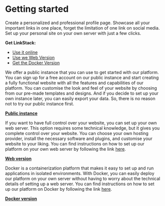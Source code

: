 # Getting started

Create a personalized and professional profile page. Showcase all your important links in one place, forget the limitation of one link on social media. Set up your personal site on your own server with just a few clicks.


**Get LinkStack:**

- [Use it online](https://https://linksta.cc)
- [Use we Web Version](https://linkstack.org/get-started)
- [Get the Docker Version](https://linkstack.org/docker)


We offer a public instance that you can use to get started with our platform. You can sign up for a free account on our public instance and start creating a fully functional website with all the features and capabilities of our platform. You can customise the look and feel of your website by choosing from our pre-made templates and designs. And if you decide to set up your own instance later, you can easily export your data. So, there is no reason not to try our public instance first.

[**Public instance**](https://https://linksta.cc)

If you want to have full control over your website, you can set up your own web server. This option requires some technical knowledge, but it gives you complete control over your website. You can choose your own hosting provider, install the necessary software and plugins, and customise your website to your liking. You can find instructions on how to set up our platform on your own web server by following the link [here](https://github.com/LinkStackOrg/LinkStack#readme).

[**Web version**](https://linkstack.org/get-started)

Docker is a containerization platform that makes it easy to set up and run applications in isolated environments. With Docker, you can easily deploy our platform on your own server without having to worry about the technical details of setting up a web server. You can find instructions on how to set up our platform on Docker by following the link [here](https://github.com/LinkStackOrg/ls-docker#readme).

[**Docker version**](https://linkstack.org/docker)

